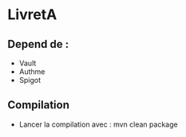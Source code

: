 # LivretA

## Depend de :
* Vault
* Authme
* Spigot

## Compilation

* Lancer la compilation avec : mvn clean package
